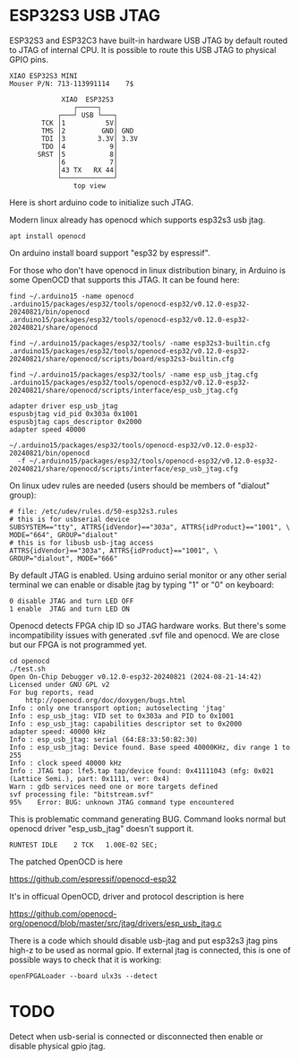 # ESP32S3 USB JTAG

ESP32S3 and ESP32C3 have built-in hardware USB JTAG
by default routed to JTAG of internal CPU. It is
possible to route this USB JTAG to physical GPIO pins.

    XIAO ESP32S3 MINI
    Mouser P/N: 713-113991114    7$

                 XIAO  ESP32S3
                    ┌─────┐
                ┌───┘ USB └───┐
            TCK │1          5V│
            TMS │2         GND│ GND
            TDI │3        3.3V│ 3.3V
            TDO │4           9│
           SRST │5           8│
                │6           7│
                │43 TX   RX 44│
                └─────────────┘
                    top view  


Here is short arduino code to initialize such JTAG.

Modern linux already has openocd which supports esp32s3 usb jtag.

    apt install openocd

On arduino install board support "esp32 by espressif".

For those who don't have openocd in linux distribution binary,
in Arduino is some OpenOCD that supports this JTAG.
It can be found here:

    find ~/.arduino15 -name openocd
    .arduino15/packages/esp32/tools/openocd-esp32/v0.12.0-esp32-20240821/bin/openocd
    .arduino15/packages/esp32/tools/openocd-esp32/v0.12.0-esp32-20240821/share/openocd

    find ~/.arduino15/packages/esp32/tools/ -name esp32s3-builtin.cfg
    .arduino15/packages/esp32/tools/openocd-esp32/v0.12.0-esp32-20240821/share/openocd/scripts/board/esp32s3-builtin.cfg

    find ~/.arduino15/packages/esp32/tools/ -name esp_usb_jtag.cfg
    .arduino15/packages/esp32/tools/openocd-esp32/v0.12.0-esp32-20240821/share/openocd/scripts/interface/esp_usb_jtag.cfg

    adapter driver esp_usb_jtag
    espusbjtag vid_pid 0x303a 0x1001
    espusbjtag caps_descriptor 0x2000
    adapter speed 40000

    ~/.arduino15/packages/esp32/tools/openocd-esp32/v0.12.0-esp32-20240821/bin/openocd
      -f ~/.arduino15/packages/esp32/tools/openocd-esp32/v0.12.0-esp32-20240821/share/openocd/scripts/interface/esp_usb_jtag.cfg

On linux udev rules are needed (users should be members of "dialout" group):

    # file: /etc/udev/rules.d/50-esp32s3.rules
    # this is for usbserial device
    SUBSYSTEM=="tty", ATTRS{idVendor}=="303a", ATTRS{idProduct}=="1001", \
    MODE="664", GROUP="dialout"
    # this is for libusb usb-jtag access
    ATTRS{idVendor}=="303a", ATTRS{idProduct}=="1001", \
    GROUP="dialout", MODE="666"

By default JTAG is enabled.
Using arduino serial monitor or any other serial terminal
we can enable or disable jtag by typing "1" or "0" on keyboard:

    0 disable JTAG and turn LED OFF
    1 enable  JTAG and turn LED ON

Openocd detects FPGA chip ID so JTAG hardware works.
But there's some incompatibility issues with
generated .svf file and openocd. We are close
but our FPGA is not programmed yet.

    cd openocd
    ./test.sh
    Open On-Chip Debugger v0.12.0-esp32-20240821 (2024-08-21-14:42)
    Licensed under GNU GPL v2
    For bug reports, read
    	http://openocd.org/doc/doxygen/bugs.html
    Info : only one transport option; autoselecting 'jtag'
    Info : esp_usb_jtag: VID set to 0x303a and PID to 0x1001
    Info : esp_usb_jtag: capabilities descriptor set to 0x2000
    adapter speed: 40000 kHz
    Info : esp_usb_jtag: serial (64:E8:33:50:B2:30)
    Info : esp_usb_jtag: Device found. Base speed 40000KHz, div range 1 to 255
    Info : clock speed 40000 kHz
    Info : JTAG tap: lfe5.tap tap/device found: 0x41111043 (mfg: 0x021 (Lattice Semi.), part: 0x1111, ver: 0x4)
    Warn : gdb services need one or more targets defined
    svf processing file: "bitstream.svf"
    95%    Error: BUG: unknown JTAG command type encountered

This is problematic command generating BUG.
Command looks normal but openocd driver
"esp_usb_jtag" doesn't support it.

    RUNTEST IDLE    2 TCK   1.00E-02 SEC; 

The patched OpenOCD is here

https://github.com/espressif/openocd-esp32

It's in officual OpenOCD, driver and protocol description is here

https://github.com/openocd-org/openocd/blob/master/src/jtag/drivers/esp_usb_jtag.c

There is a code which should disable usb-jtag and
put esp32s3 jtag pins high-z to be used as normal gpio.
If external jtag is connected, this is one of possible
ways to check that it is working:

    openFPGALoader --board ulx3s --detect

# TODO

Detect when usb-serial is connected or disconnected
then enable or disable physical gpio jtag.